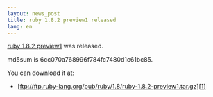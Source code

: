 ```yaml
---
layout: news_post
title: ruby 1.8.2 preview1 released
lang: en
---
```


[ruby 1.8.2 preview1][1] was released.

md5sum is 6cc070a768996f784fc7480d1c61bc85.

You can download it at:

* [ftp://ftp.ruby-lang.org/pub/ruby/1.8/ruby-1.8.2-preview1.tar.gz][1]

[1]: ftp://ftp.ruby-lang.org/pub/ruby/1.8/ruby-1.8.2-preview1.tar.gz 
